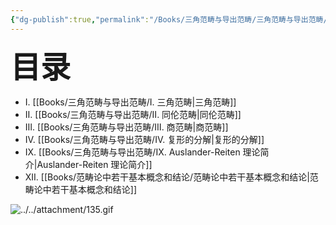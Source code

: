 ```yaml
---
{"dg-publish":true,"permalink":"/Books/三角范畴与导出范畴/三角范畴与导出范畴/","dgPassFrontmatter":true,"created":"2024-07-05T15:46:13.111+08:00","updated":"2024-08-01T16:59:24.544+08:00"}
---
```


<font size="7"> **目录**</font> 
+ Ⅰ. [[Books/三角范畴与导出范畴/Ⅰ. 三角范畴\|三角范畴]]
+ Ⅱ. [[Books/三角范畴与导出范畴/Ⅱ. 同伦范畴\|同伦范畴]]
+ Ⅲ. [[Books/三角范畴与导出范畴/Ⅲ. 商范畴\|商范畴]]
+ Ⅳ. [[Books/三角范畴与导出范畴/Ⅳ. 复形的分解\|复形的分解]]
+ Ⅸ. [[Books/三角范畴与导出范畴/Ⅸ. Auslander-Reiten 理论简介\|Auslander-Reiten 理论简介]]
+ ⅩⅡ. [[Books/范畴论中若干基本概念和结论/范畴论中若干基本概念和结论\|范畴论中若干基本概念和结论]]

![../../attachment/135.gif](/img/user/attachment/135.gif)